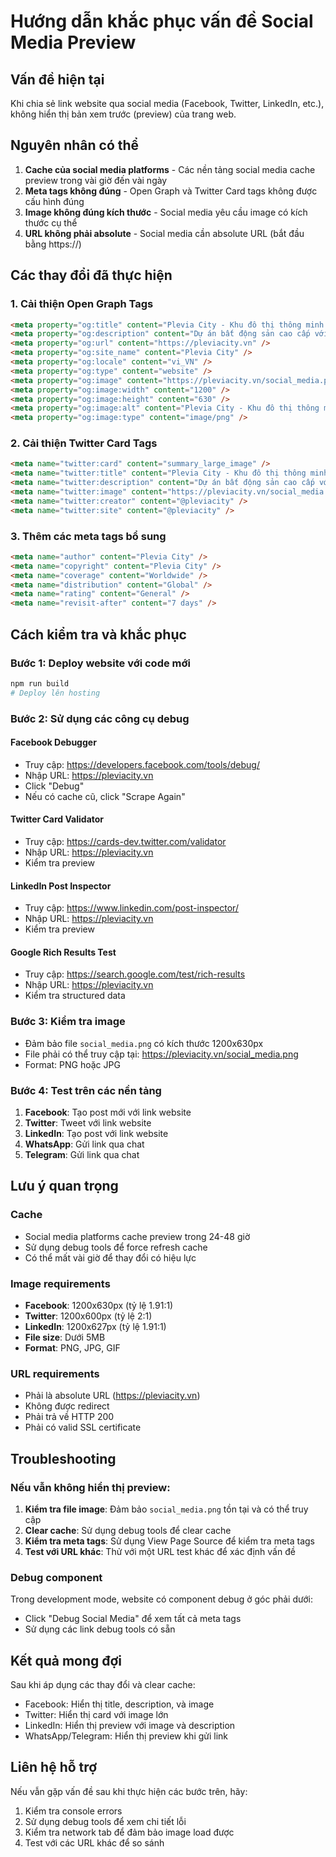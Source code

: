 # Hướng dẫn khắc phục vấn đề Social Media Preview

## Vấn đề hiện tại
Khi chia sẻ link website qua social media (Facebook, Twitter, LinkedIn, etc.), không hiển thị bản xem trước (preview) của trang web.

## Nguyên nhân có thể
1. **Cache của social media platforms** - Các nền tảng social media cache preview trong vài giờ đến vài ngày
2. **Meta tags không đúng** - Open Graph và Twitter Card tags không được cấu hình đúng
3. **Image không đúng kích thước** - Social media yêu cầu image có kích thước cụ thể
4. **URL không phải absolute** - Social media cần absolute URL (bắt đầu bằng https://)

## Các thay đổi đã thực hiện

### 1. Cải thiện Open Graph Tags
```html
<meta property="og:title" content="Plevia City - Khu đô thị thông minh đầu tiên tại Gia Lai" />
<meta property="og:description" content="Dự án bất động sản cao cấp với ứng dụng trí tuệ nhân tạo, tạo nên môi trường sống hiện đại và tiện nghi tại Gia Lai" />
<meta property="og:url" content="https://pleviacity.vn" />
<meta property="og:site_name" content="Plevia City" />
<meta property="og:locale" content="vi_VN" />
<meta property="og:type" content="website" />
<meta property="og:image" content="https://pleviacity.vn/social_media.png" />
<meta property="og:image:width" content="1200" />
<meta property="og:image:height" content="630" />
<meta property="og:image:alt" content="Plevia City - Khu đô thị thông minh đầu tiên tại Gia Lai" />
<meta property="og:image:type" content="image/png" />
```

### 2. Cải thiện Twitter Card Tags
```html
<meta name="twitter:card" content="summary_large_image" />
<meta name="twitter:title" content="Plevia City - Khu đô thị thông minh đầu tiên tại Gia Lai" />
<meta name="twitter:description" content="Dự án bất động sản cao cấp với ứng dụng trí tuệ nhân tạo, tạo nên môi trường sống hiện đại và tiện nghi tại Gia Lai" />
<meta name="twitter:image" content="https://pleviacity.vn/social_media.png" />
<meta name="twitter:creator" content="@pleviacity" />
<meta name="twitter:site" content="@pleviacity" />
```

### 3. Thêm các meta tags bổ sung
```html
<meta name="author" content="Plevia City" />
<meta name="copyright" content="Plevia City" />
<meta name="coverage" content="Worldwide" />
<meta name="distribution" content="Global" />
<meta name="rating" content="General" />
<meta name="revisit-after" content="7 days" />
```

## Cách kiểm tra và khắc phục

### Bước 1: Deploy website với code mới
```bash
npm run build
# Deploy lên hosting
```

### Bước 2: Sử dụng các công cụ debug

#### Facebook Debugger
- Truy cập: https://developers.facebook.com/tools/debug/
- Nhập URL: https://pleviacity.vn
- Click "Debug"
- Nếu có cache cũ, click "Scrape Again"

#### Twitter Card Validator
- Truy cập: https://cards-dev.twitter.com/validator
- Nhập URL: https://pleviacity.vn
- Kiểm tra preview

#### LinkedIn Post Inspector
- Truy cập: https://www.linkedin.com/post-inspector/
- Nhập URL: https://pleviacity.vn
- Kiểm tra preview

#### Google Rich Results Test
- Truy cập: https://search.google.com/test/rich-results
- Nhập URL: https://pleviacity.vn
- Kiểm tra structured data

### Bước 3: Kiểm tra image
- Đảm bảo file `social_media.png` có kích thước 1200x630px
- File phải có thể truy cập tại: https://pleviacity.vn/social_media.png
- Format: PNG hoặc JPG

### Bước 4: Test trên các nền tảng
1. **Facebook**: Tạo post mới với link website
2. **Twitter**: Tweet với link website
3. **LinkedIn**: Tạo post với link website
4. **WhatsApp**: Gửi link qua chat
5. **Telegram**: Gửi link qua chat

## Lưu ý quan trọng

### Cache
- Social media platforms cache preview trong 24-48 giờ
- Sử dụng debug tools để force refresh cache
- Có thể mất vài giờ để thay đổi có hiệu lực

### Image requirements
- **Facebook**: 1200x630px (tỷ lệ 1.91:1)
- **Twitter**: 1200x600px (tỷ lệ 2:1)
- **LinkedIn**: 1200x627px (tỷ lệ 1.91:1)
- **File size**: Dưới 5MB
- **Format**: PNG, JPG, GIF

### URL requirements
- Phải là absolute URL (https://pleviacity.vn)
- Không được redirect
- Phải trả về HTTP 200
- Phải có valid SSL certificate

## Troubleshooting

### Nếu vẫn không hiển thị preview:
1. **Kiểm tra file image**: Đảm bảo `social_media.png` tồn tại và có thể truy cập
2. **Clear cache**: Sử dụng debug tools để clear cache
3. **Kiểm tra meta tags**: Sử dụng View Page Source để kiểm tra meta tags
4. **Test với URL khác**: Thử với một URL test khác để xác định vấn đề

### Debug component
Trong development mode, website có component debug ở góc phải dưới:
- Click "Debug Social Media" để xem tất cả meta tags
- Sử dụng các link debug tools có sẵn

## Kết quả mong đợi
Sau khi áp dụng các thay đổi và clear cache:
- Facebook: Hiển thị title, description, và image
- Twitter: Hiển thị card với image lớn
- LinkedIn: Hiển thị preview với image và description
- WhatsApp/Telegram: Hiển thị preview khi gửi link

## Liên hệ hỗ trợ
Nếu vẫn gặp vấn đề sau khi thực hiện các bước trên, hãy:
1. Kiểm tra console errors
2. Sử dụng debug tools để xem chi tiết lỗi
3. Kiểm tra network tab để đảm bảo image load được
4. Test với các URL khác để so sánh 